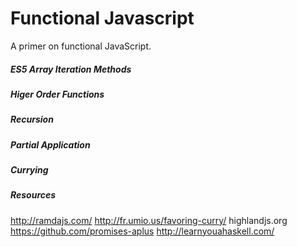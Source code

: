 Functional Javascript
=====================

A primer on functional JavaScript.

##### ES5 Array Iteration Methods

##### Higer Order Functions

##### Recursion

##### Partial Application

##### Currying


##### Resources

http://ramdajs.com/
http://fr.umio.us/favoring-curry/
highlandjs.org
https://github.com/promises-aplus
http://learnyouahaskell.com/
